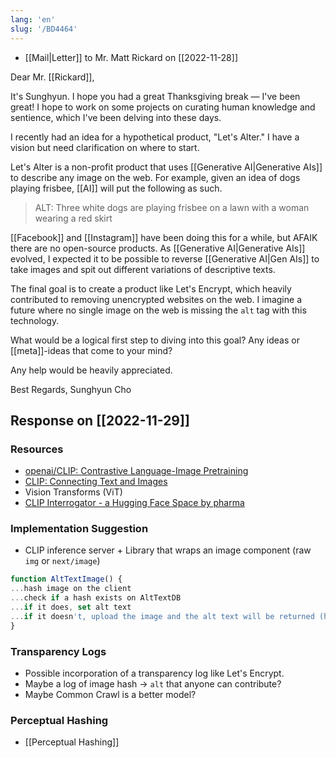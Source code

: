 ```yaml
---
lang: 'en'
slug: '/BD4464'
---
```


- [[Mail|Letter]] to Mr. Matt Rickard on [[2022-11-28]]

Dear Mr. [[Rickard]],

It's Sunghyun. I hope you had a great Thanksgiving break — I've been great! I hope to work on some projects on curating human knowledge and sentience, which I've been delving into these days.

I recently had an idea for a hypothetical product, "Let's Alter." I have a vision but need clarification on where to start.

Let's Alter is a non-profit product that uses [[Generative AI|Generative AIs]] to describe any image on the web. For example, given an idea of dogs playing frisbee, [[AI]] will put the following as such.

> ALT: Three white dogs are playing frisbee on a lawn with a woman wearing a red skirt

[[Facebook]] and [[Instagram]] have been doing this for a while, but AFAIK there are no open-source products. As [[Generative AI|Generative AIs]] evolved, I expected it to be possible to reverse [[Generative AI|Gen AIs]] to take images and spit out different variations of descriptive texts.

The final goal is to create a product like Let's Encrypt, which heavily contributed to removing unencrypted websites on the web. I imagine a future where no single image on the web is missing the `alt` tag with this technology.

What would be a logical first step to diving into this goal? Any ideas or [[meta]]-ideas that come to your mind?

Any help would be heavily appreciated.

Best Regards,
Sunghyun Cho

## Response on [[2022-11-29]]

### Resources

- [openai/CLIP: Contrastive Language-Image Pretraining](https://github.com/openai/CLIP)
- [CLIP: Connecting Text and Images](https://openai.com/blog/clip/)
- Vision Transforms (ViT)
- [CLIP Interrogator - a Hugging Face Space by pharma](https://huggingface.co/spaces/pharma/CLIP-Interrogator)

### Implementation Suggestion

- CLIP inference server + Library that wraps an image component (raw `img` or `next/image`)

```js
function AltTextImage() {
...hash image on the client
...check if a hash exists on AltTextDB
...if it does, set alt text
...if it doesn't, upload the image and the alt text will be returned (hash + maybe image is stored in [[Database|DB]])
}
```

### Transparency Logs

- Possible incorporation of a transparency log like Let's Encrypt.
- Maybe a log of image hash → `alt` that anyone can contribute?
- Maybe Common Crawl is a better model?

### Perceptual Hashing

- [[Perceptual Hashing]]
